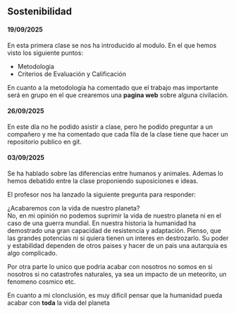 ## Sostenibilidad 

#### 19/09/2025 

En esta primera clase se nos ha introducido al modulo. 
En el que hemos visto los siguiente puntos:

* Metodologia
* Criterios de Evaluación y Calificación

En cuanto a la metodologia ha comentado que el trabajo mas importante será en grupo en el que crearemos una **pagina web** sobre alguna civilación. 

#### 26/09/2025

En este día no he podido asistir a clase, pero he podido preguntar a un compañero y me ha comentado que cada fila de la clase tiene que hacer un repositorio publico en git. 

#### 03/09/2025

Se ha hablado sobre las diferencias entre humanos y animales. Ademas lo hemos debatido entre la clase proponiendo suposiciones e ideas.

El profesor nos ha lanzado la siguiente pregunta para responder: 

¿Acabaremos con la vida de nuestro planeta?  
No, en mi opinión no podemos suprimir la vida de nuestro planeta ni en el caso de una guerra mundial. En nuestra historia la humanidad ha demostrado una gran capacidad de resistencia y adaptación. Pienso, que las grandes potencias ni si quiera tienen un interes en destrozarlo. Su poder y estabilidad dependen de otros paises y hacer de un pais una autarquia es algo complicado. 

Por otra parte lo unico que podria acabar con nosotros no somos en si nosotros si no catastrofes naturales, ya sea un impacto de un meteorito, un fenomeno cosmico etc. 

En cuanto a mi clonclusión, es muy dificil pensar que la humanidad pueda acabar con **toda** la vida del planeta


